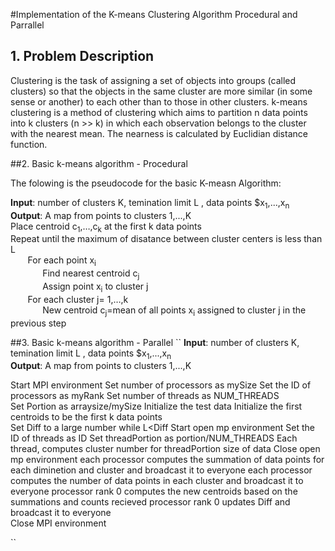#Implementation of the K-means Clustering Algorithm Procedural and Parrallel

## 1. Problem Description 

Clustering is the task of assigning a set of objects into groups (called clusters) so that the objects in the same cluster are more similar (in some sense or another) to each other than to those in other clusters. k-means clustering is a method of clustering which aims to partition n data points into k clusters (n >> k) in which each observation belongs to the cluster with the nearest mean.  The nearness is calculated by Euclidian distance function.

##2. Basic  k-means algorithm - Procedural

The folowing is the pseudocode for the basic K-measn Algorithm:

**Input**: number of clusters K, temination limit L , data points $x<sub>1</sub>,...,x<sub>n</sub><br>
**Output**: A map from points to clusters 1,...,K<br>
Place centroid c<sub>1</sub>,…,c<sub>k</sub> at the first k data points<br>
Repeat until the maximum of disatance between cluster centers is less than L <br>
&nbsp;&nbsp;&nbsp;&nbsp;&nbsp;&nbsp;	For each point x<sub>i</sub><br>
&nbsp;&nbsp;&nbsp;&nbsp;&nbsp;&nbsp;&nbsp;&nbsp;&nbsp;&nbsp;&nbsp;&nbsp;	Find nearest centroid c<sub>j</sub><br>
&nbsp;&nbsp;&nbsp;&nbsp;&nbsp;&nbsp;&nbsp;&nbsp;&nbsp;&nbsp;&nbsp;&nbsp;		Assign point x<sub>i</sub> to cluster j<br>
&nbsp;&nbsp;&nbsp;&nbsp; &nbsp;&nbsp;For each cluster j= 1,…,k<br>
&nbsp;&nbsp;&nbsp;&nbsp;&nbsp;&nbsp;&nbsp;&nbsp;&nbsp;&nbsp;&nbsp;&nbsp; New centroid c<sub>j</sub>=mean of all points x<sub>i</sub> assigned to cluster j in the previous step<br>


<!--![Test 1 Result 2](https://github.com/maederayati/Parallel-Kmeans/blob/master/Test1_result2.jpg) <br><br>-->


##3. Basic  k-means algorithm - Parallel
``
**Input**: number of clusters K, temination limit L , data points $x<sub>1</sub>,...,x<sub>n</sub><br>
**Output**: A map from points to clusters 1,...,K<br>

Start MPI environment 
	Set  number of processors as mySize
	Set  the ID of processors as myRank
	Set number of threads as NUM_THREADS	
	Set Portion as arraysize/mySize
	Initialize the test data
	Initialize the first centroids to be the first k data points	
	Set Diff to a large number
		while L<Diff
		  Start open mp environment
        		Set  the ID of threads as ID
        		Set threadPortion as portion/NUM_THREADS
       			Each thread, computes cluster number for threadPortion size of data 
    		 Close open mp environment
	each processor computes the summation of data points for each diminetion and cluster and broadcast it to everyone
	each processor computes the number of data points in each cluster and broadcast it to everyone
	processor rank 0 computes the new centroids based on the summations and counts recieved 
	processor rank 0 updates Diff and broadcast it to everyone		
Close MPI environment

``
